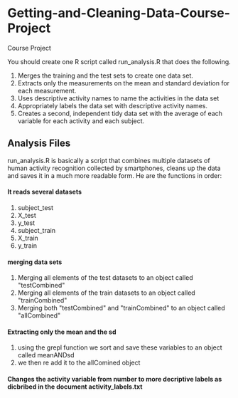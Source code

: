 # Getting-and-Cleaning-Data-Course-Project
Course Project

You should create one R script called run_analysis.R that does the following.

1. Merges the training and the test sets to create one data set.
2. Extracts only the measurements on the mean and standard deviation for each measurement.
3. Uses descriptive activity names to name the activities in the data set
4. Appropriately labels the data set with descriptive activity names.
5. Creates a second, independent tidy data set with the average of each variable for each activity and each subject.

## Analysis Files
run_analysis.R  is basically a script that combines multiple datasets of human activity recognition collected by smartphones, cleans up the data and saves it in a much more readable form. He are the functions in order:

#### It reads several datasets
1. subject_test 
2. X_test
3. y_test
4. subject_train 
5. X_train 
6. y_train 

#### merging data sets
1. Merging all elements of the test datasets to an object called "testCombined" 
2. Merging all elements of the train datasets to an object called "trainCombined"
3. Merging both "testCombined" and "trainCombined" to an object called "allCombined"

#### Extracting only the mean and the sd
1. using the grepl function we sort and save these variables to an object called meanANDsd
2. we then re add it to the allComined object

#### Changes the activity variable from number to more decriptive labels as dicbribed in the document activity_labels.txt 

 


